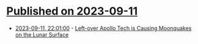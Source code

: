 # [Published on 2023-09-11](index.md)

* [2023-09-11, 22:01:00](https://soylentnews.org/article.pl?sid=23/09/11/0436232&from=rss) - [Left-over Apollo Tech is Causing Moonquakes on the Lunar Surface](https://soylentnews.org/article.pl?sid=23/09/11/0436232&from=rss)
